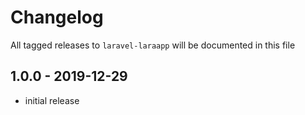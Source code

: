 # Changelog

All tagged releases to `laravel-laraapp` will be documented in this file

## 1.0.0 - 2019-12-29

- initial release
